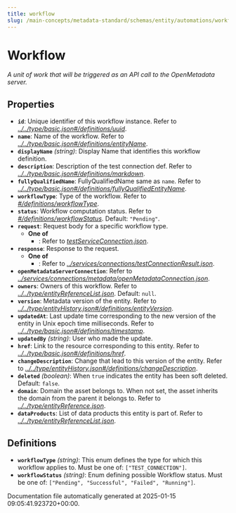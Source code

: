 ```yaml
---
title: workflow
slug: /main-concepts/metadata-standard/schemas/entity/automations/workflow
---
```


# Workflow

*A unit of work that will be triggered as an API call to the OpenMetadata server.*

## Properties

- **`id`**: Unique identifier of this workflow instance. Refer to *[../../type/basic.json#/definitions/uuid](#/../type/basic.json#/definitions/uuid)*.
- **`name`**: Name of the workflow. Refer to *[../../type/basic.json#/definitions/entityName](#/../type/basic.json#/definitions/entityName)*.
- **`displayName`** *(string)*: Display Name that identifies this workflow definition.
- **`description`**: Description of the test connection def. Refer to *[../../type/basic.json#/definitions/markdown](#/../type/basic.json#/definitions/markdown)*.
- **`fullyQualifiedName`**: FullyQualifiedName same as `name`. Refer to *[../../type/basic.json#/definitions/fullyQualifiedEntityName](#/../type/basic.json#/definitions/fullyQualifiedEntityName)*.
- **`workflowType`**: Type of the workflow. Refer to *[#/definitions/workflowType](#definitions/workflowType)*.
- **`status`**: Workflow computation status. Refer to *[#/definitions/workflowStatus](#definitions/workflowStatus)*. Default: `"Pending"`.
- **`request`**: Request body for a specific workflow type.
  - **One of**
    - : Refer to *[testServiceConnection.json](#stServiceConnection.json)*.
- **`response`**: Response to the request.
  - **One of**
    - : Refer to *[../services/connections/testConnectionResult.json](#/services/connections/testConnectionResult.json)*.
- **`openMetadataServerConnection`**: Refer to *[../services/connections/metadata/openMetadataConnection.json](#/services/connections/metadata/openMetadataConnection.json)*.
- **`owners`**: Owners of this workflow. Refer to *[../../type/entityReferenceList.json](#/../type/entityReferenceList.json)*. Default: `null`.
- **`version`**: Metadata version of the entity. Refer to *[../../type/entityHistory.json#/definitions/entityVersion](#/../type/entityHistory.json#/definitions/entityVersion)*.
- **`updatedAt`**: Last update time corresponding to the new version of the entity in Unix epoch time milliseconds. Refer to *[../../type/basic.json#/definitions/timestamp](#/../type/basic.json#/definitions/timestamp)*.
- **`updatedBy`** *(string)*: User who made the update.
- **`href`**: Link to the resource corresponding to this entity. Refer to *[../../type/basic.json#/definitions/href](#/../type/basic.json#/definitions/href)*.
- **`changeDescription`**: Change that lead to this version of the entity. Refer to *[../../type/entityHistory.json#/definitions/changeDescription](#/../type/entityHistory.json#/definitions/changeDescription)*.
- **`deleted`** *(boolean)*: When `true` indicates the entity has been soft deleted. Default: `false`.
- **`domain`**: Domain the asset belongs to. When not set, the asset inherits the domain from the parent it belongs to. Refer to *[../../type/entityReference.json](#/../type/entityReference.json)*.
- **`dataProducts`**: List of data products this entity is part of. Refer to *[../../type/entityReferenceList.json](#/../type/entityReferenceList.json)*.
## Definitions

- **`workflowType`** *(string)*: This enum defines the type for which this workflow applies to. Must be one of: `["TEST_CONNECTION"]`.
- **`workflowStatus`** *(string)*: Enum defining possible Workflow status. Must be one of: `["Pending", "Successful", "Failed", "Running"]`.


Documentation file automatically generated at 2025-01-15 09:05:41.923720+00:00.
